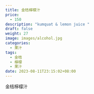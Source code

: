 ```yaml
---
title: 金桔檸檬汁
price:
  - 150
description: "kumquat & lemon juice "
draft: false
weight: 27
image: images/alcohol.jpg
categories:
  - 果汁
tags:
  - 金桔
  - 檸檬
  - 果汁
date: 2023-08-11T23:15:02+08:00
---
```

金桔檸檬汁